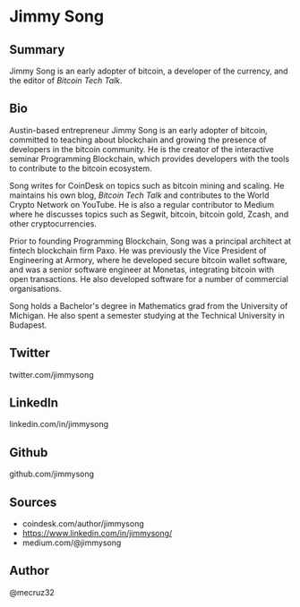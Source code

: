 # Jimmy Song

## Summary
Jimmy Song is an early adopter of bitcoin, a developer of the currency, and the editor of *Bitcoin Tech Talk*.

## Bio
Austin-based entrepreneur Jimmy Song is an early adopter of bitcoin, committed to teaching about blockchain and growing the presence of developers in the bitcoin community. He is the creator of the interactive seminar Programming Blockchain, which provides developers with the tools to contribute to the bitcoin ecosystem. 

Song writes for CoinDesk on topics such as bitcoin mining and scaling. He maintains his own blog, *Bitcoin Tech Talk* and contributes to the World Crypto Network on YouTube. He is also a regular contributor to Medium where he discusses topics such as Segwit, bitcoin, bitcoin gold, Zcash, and other cryptocurrencies.

Prior to founding Programming Blockchain, Song was a principal architect at fintech blockchain firm Paxo. He was previously the Vice President of Engineering at Armory, where he developed secure bitcoin wallet software, and was a senior software engineer at Monetas, integrating bitcoin with open transactions. He also developed software for a number of commercial organisations.

Song holds a Bachelor's degree in Mathematics grad from the University of Michigan. He also spent a semester studying at the Technical University in Budapest. 

## Twitter
twitter.com/jimmysong 

## LinkedIn
linkedin.com/in/jimmysong

## Github
github.com/jimmysong

## Sources
- coindesk.com/author/jimmysong
- https://www.linkedin.com/in/jimmysong/
- medium.com/@jimmysong

## Author
@mecruz32
